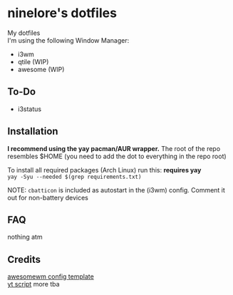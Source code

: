 # ninelore's dotfiles
My dotfiles    
I'm using the following Window Manager:
* i3wm
* qtile (WIP)
* awesome (WIP)

## To-Do

- i3status

## Installation
**I recommend using the yay pacman/AUR wrapper.**
The root of the repo resembles $HOME (you need to add the dot to everything in the repo root)

To install all required packages (Arch Linux) run this: **requires yay**     
`yay -Syu --needed $(grep requirements.txt)`

NOTE: `cbatticon` is included as autostart in the (i3wm) config. Comment it out for non-battery devices

## FAQ
nothing atm

## Credits
[awesomewm config template](https://gitlab.com/bloxiebird/linux-awesomewm-modular-starter-kit)    
[yt script](https://github.com/sayan01/scripts/blob/master/yt)
more tba
